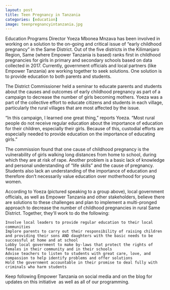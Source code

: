 ```yaml
---
layout: post
title: Teen Pregnancy in Tanzania
categories: [education]
image: teenpregnancyintanzania.jpg
---
```

Education Programs Director Yoeza Mbonea Mnzava has been involved in working on a solution to the on-going and critical issue of “early childhood pregnancy” in the Same District. Out of the five districts in the Kilimanjaro Region, Same (where Empower Tanzania is based) ranks first in childhood pregnancies for girls in primary and secondary schools based on data collected in 2017. Currently, government officials and local partners (like Empower Tanzania) are working together to seek solutions. One solution is to provide education to both parents and students.

The District Commissioner held a seminar to educate parents and students about the causes and outcomes of early childhood pregnancy as part of a campaign to decrease the number of girls becoming mothers. Yoeza was a part of the collective effort to educate citizens and students in each village, particularly the rural villages that are most affected by the issue.

“In this campaign, I learned one great thing,” reports Yoeza. “Most rural people do not receive regular education about the importance of education for their children, especially their girls. Because of this, custodial efforts are especially needed to provide education on the importance of educating girls.”

The commission found that one cause of childhood pregnancy is the vulnerability of girls walking long distances from home to school, during which they are at risk of rape. Another problem is a basic lack of knowledge and personal understanding of “life skills” and the cause of pregnancy. Students also lack an understanding of the importance of education and therefore don’t necessarily value education over motherhood for young women.

According to Yoeza (pictured speaking to a group above), local government officials, as well as Empower Tanzania and other stakeholders, believe there are solutions to these challenges and plan to implement a multi-pronged approach to decrease the number of childhood pregnancies in rural Same District. Together, they'll work to do the following:

 	Involve local leaders to provide regular education to their local communities
 	Implore parents to carry out their responsibility of raising children and providing their sons AND daughters with the basic needs to be successful at home and at school
 	Lobby local government to make by-laws that protect the rights of females in their community and in their schools
 	Advise teachers to listen to students with great care, love, and compassion to help identify problems and offer solutions
 	Hold the government accountable in their promise to deal fully with criminals who harm students

Keep following Empower Tanzania on social media and on the blog for updates on this initiative  as well as all of our programming.

 

 
